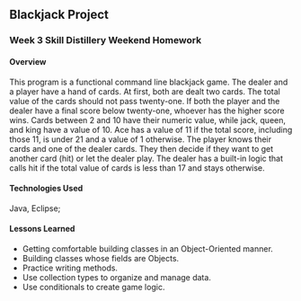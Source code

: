 ## Blackjack Project

### Week 3 Skill Distillery Weekend Homework

#### Overview
This program is a functional command line blackjack game. The dealer and a player have a hand of cards. At first, both are dealt two cards. The total value of the cards should not pass twenty-one. If both the player and the dealer have a final score below twenty-one, whoever has the higher score wins. Cards between 2 and 10 have their numeric value, while jack, queen, and king have a value of 10. Ace has a value of 11 if the total score, including those 11, is under 21 and a value of 1 otherwise.
The player knows their cards and one of the dealer cards. They then decide if they want to get another card (hit) or let the dealer play. The dealer has a built-in logic that calls hit if the total value of cards is less than 17 and stays otherwise.

#### Technologies Used
Java, Eclipse;

#### Lessons Learned
- Getting comfortable building classes in an Object-Oriented manner.
- Building classes whose fields are Objects.
- Practice writing methods.
- Use collection types to organize and manage data.
- Use conditionals to create game logic.
